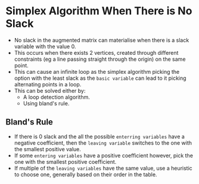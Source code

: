 # Simplex Algorithm When There is No Slack
* No slack in the augmented matrix can materialise when there is a slack variable with the value 0.
* This occurs when there exists 2 vertices, created through different constraints (eg a line passing straight through the origin) on the same point.
* This can cause an infinite loop as the simplex algorithm picking the option with the least slack as the `basic variable` can lead to it picking alternating points in a loop.
* This can be solved either by:
	* A loop detection algorithm. 
	* Using bland's rule.

## Bland's Rule
* If there is 0 slack and the all the possible `enterring variables` have a negative coefficient, then the `leaving variable` switches to the one with the smallest positive value.
* If some `entering variables` have a positive coefficient however, pick the one with the smallest positive coefficient.
* If multiple of the `leaving variables` have the same value, use a heuristic to choose one, generally based on their order in the table.